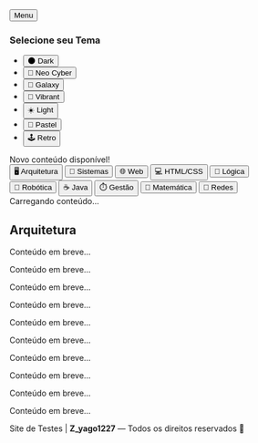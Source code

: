 <!-- index.html - Z_yago1227_test -->
<!DOCTYPE html>
<html lang="pt-br">
<head>
  <meta charset="UTF-8" />
  <meta name="viewport" content="width=device-width, initial-scale=1.0" />
  <meta name="description" content="Site de testes do Portal TechYago com recursos dinâmicos.">
  <title>Testes | Z_yago1227</title>
  <link rel="icon" href="https://cdn-icons-png.flaticon.com/512/1055/1055646.png" />
  <link rel="stylesheet" href="style.css">
  <link href="https://fonts.googleapis.com/css2?family=Montserrat:wght@600&family=Roboto:wght@400;500&family=Orbitron&family=Press+Start+2P&display=swap" rel="stylesheet" />
  <link href="https://cdn.jsdelivr.net/npm/aos@2.3.4/dist/aos.css" rel="stylesheet" />
</head>
<body class="theme-dark">
  <audio id="galaxyAudio" loop preload="auto">
    <source src="https://cdn.pixabay.com/download/audio/2022/03/23/audio_1f3eb77852.mp3?filename=space-atmosphere-110997.mp3" type="audio/mpeg">
  </audio>
  <audio id="retroSound">
    <source src="https://cdn.pixabay.com/download/audio/2022/03/15/audio_258f995e7a.mp3?filename=arcade-beep-112646.mp3" type="audio/mpeg">
  </audio>

  <!-- Efeito de fundo para Galaxy / Cyber -->
  <canvas id="matrixCanvas"></canvas>
  <div id="galaxyBackground" class="galaxy-bg" style="display: none;"></div>

  <!-- Header com efeito digitando -->
  <header><span id="typedHeader"></span></header>

  <button class="menu-btn" onclick="toggleThemeMenu()">Menu</button>
  <div id="themeMenuModal" class="theme-menu-modal" onclick="toggleThemeMenu(event)">
    <div class="theme-menu-content" onclick="event.stopPropagation()">
      <h3>Selecione seu Tema</h3>
      <ul>
        <li><button onclick="setTheme('theme-dark'); toggleThemeMenu()">🌑 Dark</button></li>
        <li><button onclick="setTheme('theme-cyber'); toggleThemeMenu()">🤖 Neo Cyber</button></li>
        <li><button onclick="setTheme('theme-galaxy'); toggleThemeMenu()">🌌 Galaxy</button></li>
        <li><button onclick="setTheme('theme-vibrant'); toggleThemeMenu()">🎨 Vibrant</button></li>
        <li><button onclick="setTheme('theme-light'); toggleThemeMenu()">☀️ Light</button></li>
        <li><button onclick="setTheme('theme-pastel'); toggleThemeMenu()">🧁 Pastel</button></li>
        <li><button onclick="setTheme('theme-retro'); toggleThemeMenu()">🕹️ Retro</button></li>
      </ul>
    </div>
  </div>

  <div id="notification" class="toast">Novo conteúdo disponível!</div>
<nav aria-label="Menu principal">
  <button onclick="playEffectForTab('arquitetura'); showTab('arquitetura')">🖥️ Arquitetura</button>
  <button onclick="playEffectForTab('sistemas'); showTab('sistemas')">🧠 Sistemas</button>
  <button onclick="playEffectForTab('web'); showTab('web')">🌐 Web</button>
  <button onclick="playEffectForTab('htmlcss'); showTab('htmlcss')">💻 HTML/CSS</button>
  <button onclick="playEffectForTab('logica'); showTab('logica')">🧩 Lógica</button>
  <button onclick="playEffectForTab('robotica'); showTab('robotica')">🤖 Robótica</button>
  <button onclick="playEffectForTab('java'); showTab('java')">☕ Java</button>
  <button onclick="playEffectForTab('gestao'); showTab('gestao')">⏱️ Gestão</button>
  <button onclick="playEffectForTab('matematica'); showTab('matematica')">🧮 Matemática</button>
  <button onclick="playEffectForTab('redes'); showTab('redes')">📡 Redes</button>
</nav>


  <div id="loader">Carregando conteúdo...</div>

  <main id="mainContent">
    <div id="arquitetura" class="content active" data-aos="fade-up"><article class="card"><h2>Arquitetura</h2><p>Conteúdo em breve...</p></article></div>
    <div id="sistemas" class="content" data-aos="fade-up"><article class="card"><p>Conteúdo em breve...</p></article></div>
    <div id="web" class="content" data-aos="fade-up"><article class="card"><p>Conteúdo em breve...</p></article></div>
    <div id="htmlcss" class="content" data-aos="fade-up"><article class="card"><p>Conteúdo em breve...</p></article></div>
    <div id="logica" class="content" data-aos="fade-up"><article class="card"><p>Conteúdo em breve...</p></article></div>
    <div id="robotica" class="content" data-aos="fade-up"><article class="card"><p>Conteúdo em breve...</p></article></div>
    <div id="java" class="content" data-aos="fade-up"><article class="card"><p>Conteúdo em breve...</p></article></div>
    <div id="gestao" class="content" data-aos="fade-up"><article class="card"><p>Conteúdo em breve...</p></article></div>
    <div id="matematica" class="content" data-aos="fade-up"><article class="card"><p>Conteúdo em breve...</p></article></div>
    <div id="redes" class="content" data-aos="fade-up"><article class="card"><p>Conteúdo em breve...</p></article></div>
  </main>

  <footer>
    Site de Testes | <strong>Z_yago1227</strong> — Todos os direitos reservados 🚀
  </footer>

  <script src="https://cdn.jsdelivr.net/npm/aos@2.3.4/dist/aos.js"></script>
  <script src="https://cdn.jsdelivr.net/npm/canvas-confetti@1.5.1/dist/confetti.browser.min.js"></script>
  <script src="script.js"></script>
</body>
</html>
